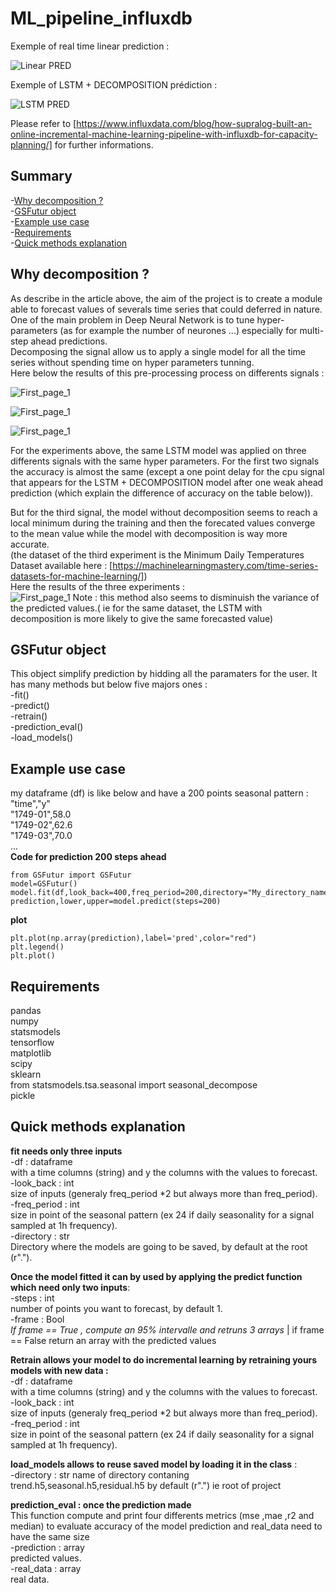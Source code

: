 # ML_pipeline_influxdb

Exemple of real time linear prediction :

![Linear PRED](/Images/gif_linear.gif)

Exemple of LSTM + DECOMPOSITION prédiction :

![LSTM PRED](/Images/gif_lstm.gif)

Please refer to [https://www.influxdata.com/blog/how-supralog-built-an-online-incremental-machine-learning-pipeline-with-influxdb-for-capacity-planning/] for further informations.</br>

Summary
-------
-[Why decomposition ?](#why-decomposition-?)</br>
-[GSFutur object](#gsfutur-object) </br>
-[Example use case ](#example-use-case ) </br>
-[Requirements](#quick-methods-explanation ) </br>
-[Quick methods explanation ](#requirements) </br>

Why decomposition ?
-----------------
As describe in the article above, the aim of the project is to create a module able to forecast values of severals time series that could 
deferred in nature.</br>
One of the main problem in Deep Neural Network is to tune hyper-parameters (as for example the number of neurones ...) especially for multi-step ahead predictions. </br>
Decomposing the signal allow us to apply a single model for all the time series without spending time on hyper parameters tunning. </br>
Here below the results of this pre-processing process on differents signals : </br>

![First_page_1](/Images/res_1.PNG)

![First_page_1](/Images/res_2.PNG)

![First_page_1](/Images/res_3.PNG)

For the experiments above, the same LSTM model was applied on three differents signals with the same hyper parameters. For the first two signals the accuracy is almost the same (except a one point delay for the cpu signal that appears for the LSTM + DECOMPOSITION model after one weak ahead prediction (which explain the difference of accuracy on the table below)).</br>

But for the third signal, the model without decomposition seems to reach a local minimum during the training and then the forecated values converge to the mean value while the model with decomposition is way more accurate. </br>
(the dataset of the third experiment is the Minimum Daily Temperatures Dataset available here : [https://machinelearningmastery.com/time-series-datasets-for-machine-learning/])
</br>
Here the results of the three experiments :</br>
![First_page_1](/Images/table_res.PNG)
Note :  this method also seems to disminuish the variance of the predicted values.( ie for the same dataset, the LSTM with decomposition is more likely to give the same forecasted value)


GSFutur object
--------------

This object simplify prediction by hidding all the paramaters for the user.
It has many methods but below  five majors ones : </br>
-fit()  </br>
-predict() </br>
-retrain() </br>
-prediction_eval() </br>
-load_models() </br>

Example use case 
----------------
my dataframe (df) is like below and have a 200 points seasonal pattern :</br>
"time","y"</br>
"1749-01",58.0</br>
"1749-02",62.6</br>
"1749-03",70.0</br>
...</br>
**Code for prediction 200 steps ahead**
```
from GSFutur import GSFutur
model=GSFutur()
model.fit(df,look_back=400,freq_period=200,directory="My_directory_name/")
prediction,lower,upper=model.predict(steps=200)
```
**plot**
```
plt.plot(np.array(prediction),label='pred',color="red")
plt.legend()
plt.plot()
```

 Requirements 
------------
pandas </br>
numpy </br>
statsmodels</br>
tensorflow</br>
matplotlib</br>
scipy</br>
sklearn</br>
from statsmodels.tsa.seasonal import seasonal_decompose</br>
pickle</br>


Quick methods explanation 
----------------------
**fit needs only three inputs** </br>
  -df : dataframe </br>
     with a time columns (string) and y the columns with the values to forecast. </br>
  -look_back : int </br>
     size of inputs (generaly freq_period *2 but always more than freq_period). </br>
  -freq_period : int </br>
     size in point of the seasonal pattern (ex 24 if daily seasonality for a signal sampled at 1h frequency). </br>
  -directory : str </br>
     Directory where the models are going to be saved, by default at the root (r".").</br>
     
**Once the model fitted it can by used by applying the predict function which need only two inputs**: </br>
  -steps : int</br>
    number of points you want to forecast, by default 1.</br>
  -frame : Bool</br>
    *If frame == True , compute an 95% intervalle and retruns 3 arrays* | if frame == False return an array with the predicted values </br>
    
**Retrain allows your model to do incremental learning by retraining yours models with new data :**</br>
  -df : dataframe </br>
     with a time columns (string) and y the columns with the values to forecast. </br>
  -look_back : int </br>
     size of inputs (generaly freq_period *2 but always more than freq_period). </br>
  -freq_period : int </br>
     size in point of the seasonal pattern (ex 24 if daily seasonality for a signal sampled at 1h frequency). </br>
  
 **load_models allows to reuse saved model by loading it in the class** : </br>
   -directory : str
     name of directory contaning trend.h5,seasonal.h5,residual.h5 by default (r".") ie root of project</br>
      
**prediction_eval : once the prediction made**</br>
This function compute and print four differents metrics (mse ,mae ,r2 and median) to evaluate accuracy of the model prediction and real_data need to have the same size</br>
   -prediction : array</br>
        predicted values.</br>
   -real_data : array</br>
        real data.</br>
      

